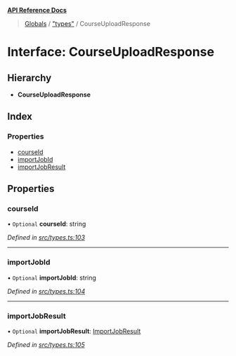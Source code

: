 **[API Reference Docs](../README.md)**

> [Globals](../README.md) / ["types"](../modules/_types_.md) / CourseUploadResponse

# Interface: CourseUploadResponse

## Hierarchy

- **CourseUploadResponse**

## Index

### Properties

- [courseId](_types_.courseuploadresponse.md#courseid)
- [importJobId](_types_.courseuploadresponse.md#importjobid)
- [importJobResult](_types_.courseuploadresponse.md#importjobresult)

## Properties

### courseId

• `Optional` **courseId**: string

_Defined in [src/types.ts:103](https://github.com/distributhor/scormcloud-client/blob/c25d83b/src/types.ts#L103)_

---

### importJobId

• `Optional` **importJobId**: string

_Defined in [src/types.ts:104](https://github.com/distributhor/scormcloud-client/blob/c25d83b/src/types.ts#L104)_

---

### importJobResult

• `Optional` **importJobResult**: [ImportJobResult](_types_.importjobresult.md)

_Defined in [src/types.ts:105](https://github.com/distributhor/scormcloud-client/blob/c25d83b/src/types.ts#L105)_
